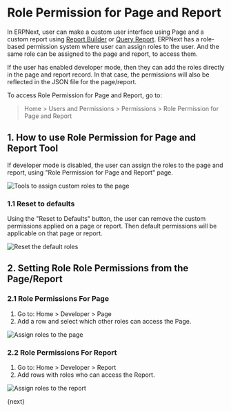 <!-- add-breadcrumbs -->
# Role Permission for Page and Report

In ERPNext, user can make a custom user interface using Page and a custom report using [Report Builder](https://erpnext.com/docs/user/videos/learn/report-builder.html) or [Query Report](https://frappe.io/docs/user/en/guides/reports-and-printing/how-to-make-query-report). ERPNext has a role-based permission system where user can assign roles to the user. And the same role can be assigned to the page and report, to access them.

If the user has enabled developer mode, then they can add the roles directly in the page and report record. In that case, the permissions will also be reflected in the JSON file for the page/report.

To access Role Permission for Page and Report, go to:
> Home > Users and Permissions > Permissions > Role Permission for Page and Report


## 1. How to use Role Permission for Page and Report Tool

If developer mode is disabled, the user can assign the roles to the page and report, using "Role Permission for Page and Report" page.

<img alt="Tools to assign custom roles to the page" class="screenshot" src="{{docs_base_url}}/assets/img/users-and-permissions/role-permission-for-page-and-report.png">

### 1.1 Reset to defaults

Using the "Reset to Defaults" button, the user can remove the custom permissions applied on a page or report. Then default permissions will be applicable on that page or report.

<img alt="Reset the default roles" class="screenshot" src="{{docs_base_url}}/assets/img/users-and-permissions/reset-roles-permisison-for-page-report.png">

## 2. Setting Role Role Permissions from the Page/Report
### 2.1 Role Permissions For Page
1. Go to: Home > Developer > Page
1. Add a row and select which other roles can access the Page.

<img alt="Assign roles to the page" class="screenshot" src="{{docs_base_url}}/assets/img/users-and-permissions/roles-for-page.png">

### 2.2 Role Permissions For Report
1. Go to: Home > Developer > Report
1. Add rows with roles who can access the Report.

<img alt="Assign roles to the report" class="screenshot" src="{{docs_base_url}}/assets/img/users-and-permissions/roles-for-report.png">

{next}
